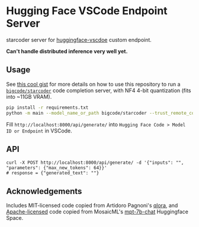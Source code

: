 # Hugging Face VSCode Endpoint Server

starcoder server for [huggingface-vscdoe](https://github.com/huggingface/huggingface-vscode) custom endpoint.

**Can't handle distributed inference very well yet.**

## Usage

See [this cool gist](https://gist.github.com/Birch-san/37c1309b547888c472b62e9a7de2ecde) for more details on how to use this repository to run a [`bigcode/starcoder`](https://huggingface.co/bigcode/starcoder) code completion server, with NF4 4-bit quantization (fits into ~11GB VRAM).

```bash
pip install -r requirements.txt
python -m main --model_name_or_path bigcode/starcoder --trust_remote_code --bf16
```

Fill `http://localhost:8000/api/generate/` into `Hugging Face Code > Model ID or Endpoint` in VSCode.

## API

```shell
curl -X POST http://localhost:8000/api/generate/ -d '{"inputs": "", "parameters": {"max_new_tokens": 64}}'
# response = {"generated_text": ""}
```

## Acknowledgements

Includes MIT-licensed code copied from Artidoro Pagnoni's [qlora](https://github.com/artidoro/qlora), and [Apache-licensed](licenses/MosaicML-mpt-7b-chat-hf-space.Apache.LICENSE.txt) code copied from MosaicML's [mpt-7b-chat](https://huggingface.co/spaces/mosaicml/mpt-7b-chat/blob/main/app.py) Huggingface Space.